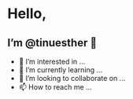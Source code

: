 # Hello,
## I’m @tinuesther 👋
- 👀 I’m interested in ...
- 🌱 I’m currently learning ...
- 💞️ I’m looking to collaborate on ...
- 📫 How to reach me ...

<!---
tinuesther/tinuesther is a ✨ special ✨ repository because its `README.md` (this file) appears on your GitHub profile.
You can click the Preview link to take a look at your changes.
--->
